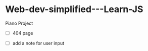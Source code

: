 # Web-dev-simplified---Learn-JS


Piano Project
  - [ ] 404 page
  - [ ] add a note for user input
  
